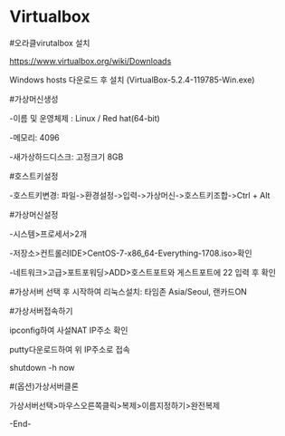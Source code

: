 # Virtualbox

#오라클virutalbox 설치

https://www.virtualbox.org/wiki/Downloads

Windows hosts 다운로드 후 설치 (VirtualBox-5.2.4-119785-Win.exe)

#가상머신생성

-이름 및 운영체제 : Linux / Red hat(64-bit)

-메모리: 4096

-새가상하드디스크: 고정크기 8GB

#호스트키설정

-호스트키변경: 파일->환경설정->입력->가상머신->호스트키조합->Ctrl + Alt

#가상머신설정

-시스템>프로세서>2개

-저장소>컨트롤러IDE>CentOS-7-x86_64-Everything-1708.iso>확인

-네트워크>고급>포트포워딩>ADD>호스트포트와 게스트포트에 22 입력 후 확인

#가상서버 선택 후 시작하여 리눅스설치: 타임존 Asia/Seoul, 랜카드ON

#가상서버접속하기

ipconfig하여 사설NAT IP주소 확인

putty다운로드하여 위 IP주소로 접속

shutdown -h now

#(옵션)가상서버클론

가상서버선택>마우스오른쪽클릭>복제>이름지정하기>완전복제

-End-



